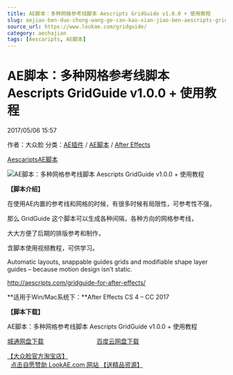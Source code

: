 ```yaml
---
title: AE脚本：多种网格参考线脚本 Aescripts GridGuide v1.0.0 + 使用教程
slug: aejiao-ben-duo-chong-wang-ge-can-kao-xian-jiao-ben-aescripts-gridguide-v1-0-0-shi-yong-jiao-cheng
source_url: https://www.lookae.com/gridguide/
category: aechajian
tags: [Aescaripts, AE脚本]
---
```

# AE脚本：多种网格参考线脚本 Aescripts GridGuide v1.0.0 + 使用教程

2017/05/06 15:57

作者：大众脸
分类：[AE插件](https://www.lookae.com/after-effects/aechajian/) / [AE脚本](https://www.lookae.com/after-effects/aescripts/) / [After Effects](https://www.lookae.com/after-effects/)

[Aescaripts](https://www.lookae.com/tag/aescaripts/)[AE脚本](https://www.lookae.com/tag/ae%e8%84%9a%e6%9c%ac/)

![AE脚本：多种网格参考线脚本 Aescripts GridGuide v1.0.0 + 使用教程](https://www.lookae.com/wp-content/uploads/2019/04/GridGuide2.jpg "AE脚本：多种网格参考线脚本 Aescripts GridGuide v1.0.0 + 使用教程-LookAE.com")

**【脚本介绍】**

在使用AE内置的参考线和网格的时候，有很多时候有局限性，可参考性不强，

那么 GridGuide 这个脚本可以生成各种间隔，各种方向的网格参考线，

大大方便了后期的排版参考和制作，

含脚本使用视频教程，可供学习。

Automatic layouts, snappable guides grids and modifiable shape layer guides – because motion design isn’t static.

http://aescripts.com/gridguide-for-after-effects/

**适用于Win/Mac系统下：**After Effects CS 4 – CC 2017

**【脚本下载】**

AE脚本：多种网格参考线脚本 Aescripts GridGuide v1.0.0 + 使用教程

[城通网盘下载](https://lookae.ctfile.com/fs/680462-202009060)                               [百度云网盘下载](https://pan.baidu.com/s/1c2pbPHQ)

[【大众脸官方淘宝店】](https://lookae.taobao.com/)                [点击自愿赞助 LookAE.com 网站 【送精品资源】](https://www.lookae.com/sponsor/)
